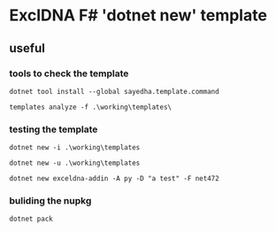 # ExclDNA F# 'dotnet new' template


## useful
### tools to check the template
`dotnet tool install --global sayedha.template.command`

`templates analyze -f .\working\templates\`

### testing the template
`dotnet new -i .\working\templates`

`dotnet new -u .\working\templates`

`dotnet new exceldna-addin -A py -D "a test" -F net472`

### buliding the nupkg
`dotnet pack`


